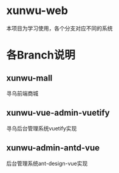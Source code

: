 # xunwu-web
本项目为学习使用，各个分支对应不同的系统
# 各Branch说明
## xunwu-mall
寻乌前端商城
## xunwu-vue-admin-vuetify
寻乌后台管理系统vuetify实现
## xunwu-admin-antd-vue
后台管理系统ant-design-vue实现


